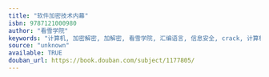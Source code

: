 ```yaml
---
title: "软件加密技术内幕"
isbn: 9787121000980
author: "看雪学院"
keywords: "计算机, 加密解密, 加解密, 看雪学院, 汇编语言, 信息安全, crack, 计算机技术"
source: "unknown"
available: TRUE
douban_url: https://book.douban.com/subject/1177805/
---
```

